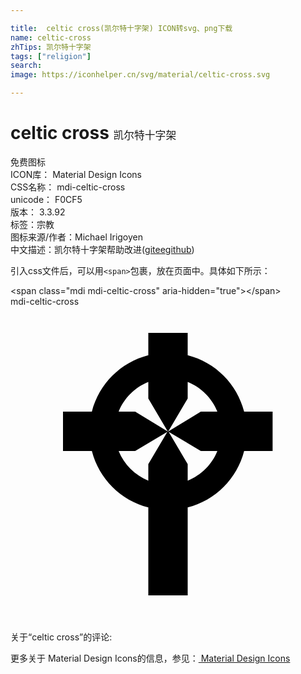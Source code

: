 ```yaml
---

title:  celtic cross(凯尔特十字架) ICON转svg、png下载
name: celtic-cross
zhTips: 凯尔特十字架
tags: ["religion"]
search: 
image: https://iconhelper.cn/svg/material/celtic-cross.svg

---
```


# celtic cross  <small style="font-size: 60%;font-weight: 100">凯尔特十字架</small>


<div class="detail-page">
<p>
<span><span class="badge-success badge">免费图标</span> </span>
<br/>
<span>
ICON库：
<span class="badge-secondary badge">Material Design Icons</span> 
</span>
<br/>
<span>
CSS名称：
<span class="badge-secondary badge">mdi-celtic-cross</span> 
</span>
<br/>
<span>
unicode：
<span class="badge-secondary badge">F0CF5</span> 
<copy-btn content='F0CF5' btn-title=""></copy-btn>
<copy-btn :content='String.fromCodePoint(parseInt("F0CF5", 16))' btn-title="复制U"></copy-btn>
</span>
<br/>
<span>
版本：
<span class="badge-secondary badge">3.3.92</span> 
</span><br/><span>标签：<span class="badge-light badge"><router-link to="/tags/religion.html">宗教</router-link></span></span>
<br/>
<span>图标来源/作者：<span class="badge-light badge">Michael Irigoyen</span></span> 
<br/>
<span class="zh-detail">中文描述：<span class="badge-primary badge">凯尔特十字架</span><span class="help-link"><span>帮助改进</span>(<a href="https://gitee.com/liuwave/icon-helper/edit/master/json/material/celtic-cross.json" target="_blank" rel="noopener noreferrer">gitee</a><a href="https://github.com/liuwave/icon-helper/edit/master/json/material/celtic-cross.json" target="_blank" rel="noopener noreferrer">github</a></span>)</span><br/>
</p>
</div>
<div class="alert alert-dark">
  <i class="mdi mdi-celtic-cross mdi-48px"></i>
  <i class="mdi mdi-celtic-cross mdi-36px"></i>
  <i class="mdi mdi-celtic-cross mdi-24px"></i>
  <i class="mdi mdi-celtic-cross mdi-18px"></i>
</div>
<div>
  <p>引入css文件后，可以用<code>&lt;span&gt;</code>包裹，放在页面中。具体如下所示：    
  </p>
  <div class="alert alert-primary" style="font-size: 14px">
    &lt;span class="mdi mdi-celtic-cross" aria-hidden="true"&gt;&lt;/span&gt;
    <copy-btn content='<span class="mdi mdi-celtic-cross" aria-hidden="true"></span>'></copy-btn>
  </div>
  <div class="alert alert-secondary">
    <i class="mdi mdi-celtic-cross"
    style="font-size: 24px"
    aria-hidden="true"></i> mdi-celtic-cross
    <copy-btn content="mdi-celtic-cross" btn-title="复制图标名称"></copy-btn>
  </div>
</div>
<div id="svg" class="svg-wrap">
<svg xmlns="http://www.w3.org/2000/svg" viewBox="0 0 24 24"><path d="M17.8,8C17.26,5.89 15.61,4.24 13.5,3.7V2H10.5V3.7C8.39,4.24 6.74,5.89 6.2,8H4V11H6.2C6.74,13.11 8.39,14.76 10.5,15.3V22H13.5V15.3C15.61,14.76 17.26,13.11 17.8,11H19.97V8H17.8M12.04,9.53L14.5,11H15.76C15.35,12.03 14.53,12.84 13.5,13.26V12L12.06,9.56L12,9.5L11.94,9.56L10.5,12V13.26C9.47,12.84 8.66,12.03 8.24,11H9.5L11.96,9.53L12,9.5H11.96L9.5,8H8.24C8.65,6.97 9.47,6.16 10.5,5.74V7L11.94,9.44L12,9.5L12.06,9.44L13.5,7V5.74C14.53,6.16 15.35,6.97 15.76,8H14.5L12.04,9.5H12L12.04,9.53Z" /></svg>
</div>
<detail full-name='mdi-celtic-cross'></detail>
<div>
<p>关于“celtic cross”的评论:</p>
</div>
<Vssue title="关于“celtic cross”的评论" ></Vssue>    
<div><p>更多关于 Material Design Icons的信息，参见：<a target="_blank" href="https://iconhelper.cn/material.html"> Material Design Icons</a>
</p></div>
